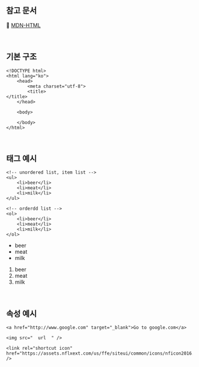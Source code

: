 ## 참고 문서

:bookmark_tabs: [MDN-HTML](https://developer.mozilla.org/ko/docs/Web/HTML/Element/html)

<br/>

## 기본 구조

```
<!DOCTYPE html>
<html lang="ko">
    <head>
        <meta charset="utf-8">
        <title>
</title>
    </head>

    <body>

    </body>
</html>

```

<br/>

## 태그 예시

```
<!-- unordered list, item list -->
<ul>
    <li>beer</li>
    <li>meat</li>
    <li>milk</li>
</ul>

<!-- orderdd list -->
<ol>
    <li>beer</li>
    <li>meat</li>
    <li>milk</li>
</ol>
```

<!-- unordered list, item list -->
<ul>
    <li>beer</li>
    <li>meat</li>
    <li>milk</li>
</ul>

<!-- orderdd list -->
<ol>
    <li>beer</li>
    <li>meat</li>
    <li>milk</li>
</ol>

<br/>

## 속성 예시

```
<a href="http://www.google.com" target="_blank">Go to google.com</a>

<img src="  url  " />

<link rel="shortcut icon" href="https://assets.nflxext.com/us/ffe/siteui/common/icons/nficon2016.ico" />
```
